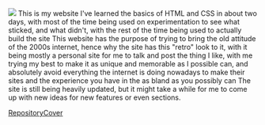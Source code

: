 <img src="https://user-images.githubusercontent.com/91368271/188283420-50948217-8ffc-46e0-b15a-53c1079b26fc.png">
This is my website
I've learned the basics of HTML and CSS in about two days, with most of the time being used on experimentation to see what sticked, and what didn't, with the rest of the time being used to actually build the site
This website has the purpose of trying to bring the old attitude of the 2000s internet, hence why the site has this "retro" look to it, with it being mostly a personal site for me to talk and post the thing I like, with me trying my best to make it as unique and memorable as I possible can, and absolutely avoid everything the internet is doing nowadays to make their sites and the experience you have in the as bland as you possibly can
The site is still being heavily updated, but it might take a while for me to come up with new ideas for new features or even sections.

[RepositoryCover](https://user-images.githubusercontent.com/91368271/188283420-50948217-8ffc-46e0-b15a-53c1079b26fc.png)
